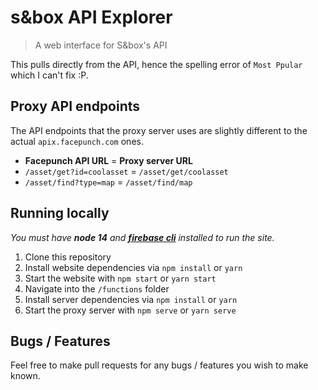 # s&box API Explorer

> A web interface for S&box's API

This pulls directly from the API, hence the spelling error of `Most Ppular` which I can't fix :P.

## Proxy API endpoints
The API endpoints that the proxy server uses are slightly different to the actual `apix.facepunch.com` ones.
- **Facepunch API URL** = **Proxy server URL**
- `/asset/get?id=coolasset` = `/asset/get/coolasset`
- `/asset/find?type=map` = `/asset/find/map`

## Running locally

*You must have **node 14** and [**firebase cli**](https://firebase.google.com/docs/cli#install_the_firebase_cli) installed to run the site.*

1. Clone this repository
2. Install website dependencies via `npm install` or `yarn`
3. Start the website with `npm start` or `yarn start`
4. Navigate into the `/functions` folder
5. Install server dependencies via `npm install` or `yarn`
6. Start the proxy server with `npm serve` or `yarn serve`

## Bugs / Features
Feel free to make pull requests for any bugs / features you wish to make known.